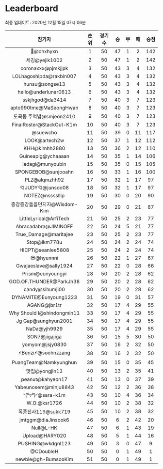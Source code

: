 # Leaderboard
최종 업데이트: 2020년 12월 15일 07시 06분




| 참가자 | 순위 | 경기수 | 승 | 무 | 패 | 승점 |
|:---:|:---:|:---:|:---:|:---:|:---:|:---:|
| 👑@chxhyxn | 1 | 50 | 47 | 1 | 2 | 142 |
| 세깅@yejik1002 | 2 | 50 | 47 | 1 | 2 | 142 |
| coronaxxx@pjmkjjpk | 3 | 50 | 43 | 3 | 4 | 132 |
| LOLhagoshipda@rakbin007 | 4 | 50 | 43 | 3 | 4 | 132 |
| hunsu@songse13 | 5 | 50 | 43 | 3 | 4 | 132 |
| hello@underlunar0613 | 6 | 50 | 43 | 3 | 4 | 132 |
| sskjhgod@da3414 | 7 | 50 | 40 | 3 | 7 | 123 |
| apto990tme@MaSeongHwan | 8 | 50 | 40 | 3 | 7 | 123 |
| 도곡동 주먹밥@smjeon2410 | 9 | 50 | 40 | 3 | 7 | 123 |
| FinalRoster@StackOut-K1m | 10 | 50 | 40 | 3 | 7 | 123 |
| @suewcho | 11 | 50 | 39 | 0 | 11 | 117 |
| LOOK@artech2w | 12 | 50 | 37 | 1 | 12 | 112 |
| KHH@kimhh2880 | 13 | 50 | 36 | 2 | 12 | 110 |
| Guineapig@ychaaaan | 14 | 50 | 35 | 1 | 14 | 106 |
| ladagi@munyoubin | 15 | 50 | 35 | 0 | 15 | 105 |
| SPONGEBOB@sunjooahn | 16 | 50 | 33 | 1 | 16 | 100 |
| PLZ@alqmzhh92 | 17 | 50 | 32 | 1 | 17 | 97 |
| 💘JUDY💘@junsoo08 | 18 | 50 | 32 | 1 | 17 | 97 |
| NOTEZ@nsssslllp | 19 | 50 | 30 | 0 | 20 | 90 |
| 종강종강돌을던지자@Wisdom-Kim | 20 | 50 | 29 | 0 | 21 | 87 |
| LittleLyrical@ArfiTech | 21 | 50 | 25 | 2 | 23 | 77 |
| Abracadabra@JIMINOFF | 22 | 50 | 24 | 5 | 21 | 77 |
| True_Damage@maritajee | 23 | 50 | 25 | 2 | 23 | 77 |
| Stop@lkm778u | 24 | 50 | 24 | 2 | 24 | 74 |
| HICPT@seanlee5808 | 25 | 50 | 24 | 2 | 24 | 74 |
| 😎@hyunnni | 26 | 50 | 22 | 1 | 27 | 67 |
| Gwajaeslave@sally1924 | 27 | 50 | 22 | 0 | 28 | 66 |
| Prism@eunyoungyi | 28 | 50 | 20 | 2 | 28 | 62 |
| GOD.OF.THUNDER@ParkJh38 | 29 | 50 | 20 | 2 | 28 | 62 |
| candy@sihumji00 | 30 | 50 | 20 | 2 | 28 | 62 |
| DYNAMITE@Eunyoung1223 | 31 | 50 | 19 | 0 | 31 | 57 |
| AGANG@jbr1tr | 32 | 50 | 17 | 4 | 29 | 55 |
| Why Should I@shindongmin11 | 33 | 50 | 17 | 4 | 29 | 55 |
| Jg Gap@sunghyun2001 | 34 | 50 | 17 | 4 | 29 | 55 |
| NaDa@yjh9929 | 35 | 50 | 17 | 4 | 29 | 55 |
| SON7@jigajiga | 36 | 50 | 15 | 5 | 30 | 50 |
| yomyom@jsjy0830 | 37 | 50 | 16 | 2 | 32 | 50 |
| ⚡Benzi⚡@soohnzzang | 38 | 50 | 16 | 2 | 32 | 50 |
| PuangTeam@Namkyunghun | 39 | 50 | 15 | 0 | 35 | 45 |
| 맛집@yongjin13 | 40 | 50 | 13 | 2 | 35 | 41 |
| peanut@kahyeon17 | 41 | 50 | 13 | 0 | 37 | 39 |
| Yabeunosem@minju8843 | 42 | 50 | 12 | 2 | 36 | 38 |
| ◝(⁰▿⁰)◜@sara-k1m | 43 | 50 | 10 | 4 | 36 | 34 |
| W.O.@ksr1726 | 44 | 50 | 10 | 2 | 38 | 32 |
| 폭풍전사119@sukk719 | 45 | 50 | 10 | 2 | 38 | 32 |
| jmtggm@dlaJinsook6 | 46 | 50 | 6 | 2 | 42 | 20 |
| Null@L-HK | 47 | 50 | 6 | 1 | 43 | 19 |
| Upload@HARY020 | 48 | 50 | 5 | 1 | 44 | 16 |
| PUSHING@wkdgnl123 | 49 | 50 | 3 | 0 | 47 | 9 |
| @CDoubleH | 50 | 50 | 0 | 1 | 49 | 1 |
| newbie@gh-BumsooKim | 51 | 50 | 0 | 1 | 49 | 1 |